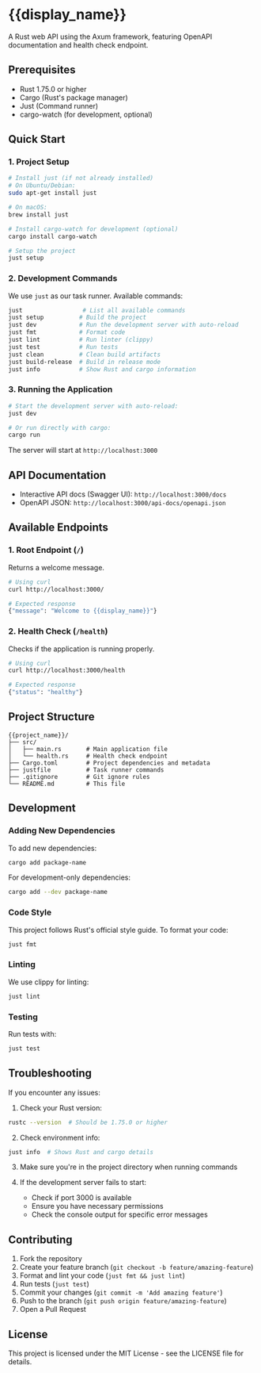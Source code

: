 # {{display_name}}

A Rust web API using the Axum framework, featuring OpenAPI documentation and health check endpoint.

## Prerequisites

- Rust 1.75.0 or higher
- Cargo (Rust's package manager)
- Just (Command runner)
- cargo-watch (for development, optional)

## Quick Start

### 1. Project Setup

```bash
# Install just (if not already installed)
# On Ubuntu/Debian:
sudo apt-get install just

# On macOS:
brew install just

# Install cargo-watch for development (optional)
cargo install cargo-watch

# Setup the project
just setup
```

### 2. Development Commands

We use `just` as our task runner. Available commands:

```bash
just                 # List all available commands
just setup          # Build the project
just dev            # Run the development server with auto-reload
just fmt            # Format code
just lint           # Run linter (clippy)
just test           # Run tests
just clean          # Clean build artifacts
just build-release  # Build in release mode
just info           # Show Rust and cargo information
```

### 3. Running the Application

```bash
# Start the development server with auto-reload:
just dev

# Or run directly with cargo:
cargo run
```

The server will start at `http://localhost:3000`

## API Documentation

- Interactive API docs (Swagger UI): `http://localhost:3000/docs`
- OpenAPI JSON: `http://localhost:3000/api-docs/openapi.json`

## Available Endpoints

### 1. Root Endpoint (`/`)

Returns a welcome message.

```bash
# Using curl
curl http://localhost:3000/

# Expected response
{"message": "Welcome to {{display_name}}"}
```

### 2. Health Check (`/health`)

Checks if the application is running properly.

```bash
# Using curl
curl http://localhost:3000/health

# Expected response
{"status": "healthy"}
```

## Project Structure
```
{{project_name}}/
├── src/
│   ├── main.rs       # Main application file
│   └── health.rs     # Health check endpoint
├── Cargo.toml        # Project dependencies and metadata
├── justfile          # Task runner commands
├── .gitignore        # Git ignore rules
└── README.md         # This file
```

## Development

### Adding New Dependencies

To add new dependencies:
```bash
cargo add package-name
```

For development-only dependencies:
```bash
cargo add --dev package-name
```

### Code Style

This project follows Rust's official style guide. To format your code:
```bash
just fmt
```

### Linting

We use clippy for linting:
```bash
just lint
```

### Testing

Run tests with:
```bash
just test
```

## Troubleshooting

If you encounter any issues:

1. Check your Rust version:
```bash
rustc --version  # Should be 1.75.0 or higher
```

2. Check environment info:
```bash
just info  # Shows Rust and cargo details
```

3. Make sure you're in the project directory when running commands

4. If the development server fails to start:
   - Check if port 3000 is available
   - Ensure you have necessary permissions
   - Check the console output for specific error messages

## Contributing

1. Fork the repository
2. Create your feature branch (`git checkout -b feature/amazing-feature`)
3. Format and lint your code (`just fmt && just lint`)
4. Run tests (`just test`)
5. Commit your changes (`git commit -m 'Add amazing feature'`)
6. Push to the branch (`git push origin feature/amazing-feature`)
7. Open a Pull Request

## License

This project is licensed under the MIT License - see the LICENSE file for details. 
